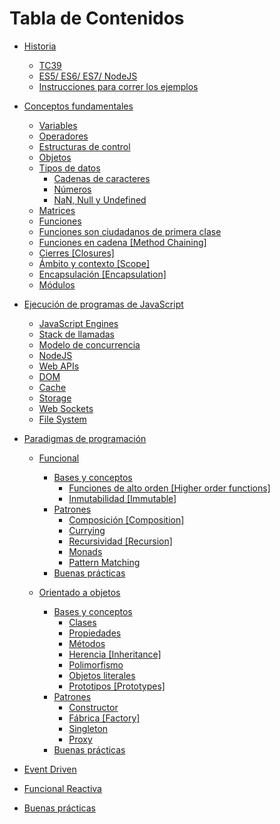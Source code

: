 # Tabla de Contenidos

* [Historia](book/historia/README.md)
  * [TC39](book/historia/tc39.md)
  * [ES5/ ES6/ ES7/ NodeJS](book/historia/esx-node/README.md)
  * [Instrucciones para correr los ejemplos](book/historia/esx-node/babel.md)

* [Conceptos fundamentales](book/conceptos-fundamentales/README.md)
  * [Variables](book/conceptos-fundamentales/variables.md)
  * [Operadores](book/conceptos-fundamentales/operadores.md)
  * [Estructuras de control](book/conceptos-fundamentales/estructuras-de-control.md)
  * [Objetos](book/conceptos-fundamentales/objetos.md)
  * [Tipos de datos](book/conceptos-fundamentales/tipos-de-datos/README.md)
    * [Cadenas de caracteres](book/conceptos-fundamentales/tipos-de-datos/cadena-de-caracteres.md)
    * [Números](book/conceptos-fundamentales/tipos-de-datos/numeros.md)
    * [NaN, Null y Undefined](book/conceptos-fundamentales/tipos-de-datos/nan-null-undefined.md)
  * [Matrices](book/conceptos-fundamentales/matrices.md)
  * [Funciones](book/conceptos-fundamentales/funciones.md)
  * [Funciones son ciudadanos de primera clase](book/conceptos-fundamentales/funciones-son-ciudadanos-de-primera-clase.md)
  * [Funciones en cadena [Method Chaining]](book/conceptos-fundamentales/funciones-en-cadena.md)
  * [Cierres [Closures]](book/conceptos-fundamentales/cierres.md)
  * [Ámbito y contexto [Scope]](book/conceptos-fundamentales/ambito.md)
  * [Encapsulación [Encapsulation]](book/conceptos-fundamentales/encapsulacion.md)
  * [Módulos](book/conceptos-fundamentales/modulos.md)

* [Ejecución de programas de JavaScript](book/ejecucion-de-programas-de-javascript/README.md)
  * [JavaScript Engines](book/ejecucion-de-programas-de-javascript/javascript-engines.md)
  * [Stack de llamadas](book/ejecucion-de-programas-de-javascript/stack-de-llamadas.md)
  * [Modelo de concurrencia](book/ejecucion-de-programas-de-javascript/modelo-de-concurrencia.md)
  * [NodeJS](book/ejecucion-de-programas-de-javascript/nodejs/README.md)
  * [Web APIs](book/ejecucion-de-programas-de-javascript/web-apis/README.md)
  * [DOM](book/ejecucion-de-programas-de-javascript/dom.md)
  * [Cache](book/ejecucion-de-programas-de-javascript/cache.md)
  * [Storage](book/ejecucion-de-programas-de-javascript/storage.md)
  * [Web Sockets](book/ejecucion-de-programas-de-javascript/web-sockets.md)
  * [File System](book/ejecucion-de-programas-de-javascript/file-system.md)

* [Paradigmas de programación](book/paradigmas-de-programacion/README.md)

  * [Funcional](book/paradigmas-de-programacion/funcional/README.md)
    * [Bases y conceptos](book/paradigmas-de-programacion/funcional/bases-y-conceptos/README.md)
      * [Funciones de alto orden [Higher order functions]](book/paradigmas-de-programacion/funcional/bases-y-conceptos/funciones-de-alto-orden.md)
      * [Inmutabilidad [Immutable]](book/paradigmas-de-programacion/funcional/bases-y-conceptos/inmutabilidad.md)
    * [Patrones](book/paradigmas-de-programacion/funcional/patrones/README.md)
      * [Composición [Composition]](book/paradigmas-de-programacion/funcional/patrones/composicion.md)
      * [Currying](book/paradigmas-de-programacion/funcional/patrones/currying.md)
      * [Recursividad [Recursion]](book/paradigmas-de-programacion/funcional/patrones/recursividad.md)
      * [Monads](book/paradigmas-de-programacion/funcional/patrones/monad.md)
      * [Pattern Matching](book/paradigmas-de-programacion/funcional/patrones/pattern-matching.md)
    * [Buenas prácticas](book/paradigmas-de-programacion/funcional/buenas-practicas.md)

  * [Orientado a objetos](book/paradigmas-de-programacion/orientado-a-objetos/README.md)
    * [Bases y conceptos](book/paradigmas-de-programacion/orientado-a-objetos/bases-y-conceptos/README.md)
      * [Clases](book/paradigmas-de-programacion/orientado-a-objetos/bases-y-conceptos/clases.md)
      * [Propiedades](book/paradigmas-de-programacion/orientado-a-objetos/bases-y-conceptos/propiedades.md)
      * [Métodos](book/paradigmas-de-programacion/orientado-a-objetos/bases-y-conceptos/metodos.md)
      * [Herencia [Inheritance]](book/paradigmas-de-programacion/orientado-a-objetos/bases-y-conceptos/herencia.md)
      * [Polimorfismo](book/paradigmas-de-programacion/orientado-a-objetos/bases-y-conceptos/polimorfismo.md)
      * [Objetos literales](book/paradigmas-de-programacion/orientado-a-objetos/bases-y-conceptos/objetos-literales.md)
      * [Prototipos [Prototypes]](book/paradigmas-de-programacion/orientado-a-objetos/bases-y-conceptos/prototipos.md)
    * [Patrones](book/paradigmas-de-programacion/orientado-a-objetos/patrones/README.md)
      * [Constructor](book/paradigmas-de-programacion/orientado-a-objetos/patrones/constructor.md)
      * [Fábrica [Factory]](book/paradigmas-de-programacion/orientado-a-objetos/patrones/fabrica.md)
      * [Singleton](book/paradigmas-de-programacion/orientado-a-objetos/patrones/singleton.md)
      * [Proxy](book/paradigmas-de-programacion/orientado-a-objetos/patrones/proxy.md)
    * [Buenas prácticas](book/paradigmas-de-programacion/orientado-a-objetos/buenas-practicas.md)

* [Event Driven](book/event-driven/README.md)

* [Funcional Reactiva](book/funcional-reactiva/README.md)

* [Buenas prácticas](book/buenas-practicas/README.md)